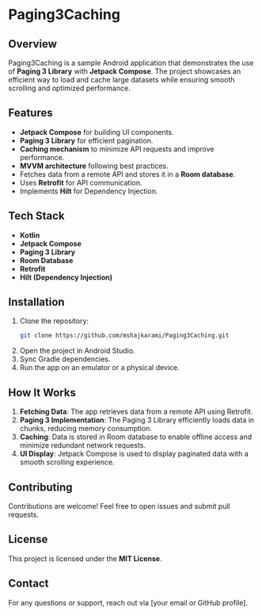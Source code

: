 # Paging3Caching

## Overview
Paging3Caching is a sample Android application that demonstrates the use of **Paging 3 Library** with **Jetpack Compose**. The project showcases an efficient way to load and cache large datasets while ensuring smooth scrolling and optimized performance.

## Features
- **Jetpack Compose** for building UI components.
- **Paging 3 Library** for efficient pagination.
- **Caching mechanism** to minimize API requests and improve performance.
- **MVVM architecture** following best practices.
- Fetches data from a remote API and stores it in a **Room database**.
- Uses **Retrofit** for API communication.
- Implements **Hilt** for Dependency Injection.

## Tech Stack
- **Kotlin**
- **Jetpack Compose**
- **Paging 3 Library**
- **Room Database**
- **Retrofit**
- **Hilt (Dependency Injection)**

## Installation
1. Clone the repository:
   ```bash
   git clone https://github.com/mshajkarami/Paging3Caching.git
   ```
2. Open the project in Android Studio.
3. Sync Gradle dependencies.
4. Run the app on an emulator or a physical device.

## How It Works
1. **Fetching Data**: The app retrieves data from a remote API using Retrofit.
2. **Paging 3 Implementation**: The Paging 3 Library efficiently loads data in chunks, reducing memory consumption.
3. **Caching**: Data is stored in Room database to enable offline access and minimize redundant network requests.
4. **UI Display**: Jetpack Compose is used to display paginated data with a smooth scrolling experience.

## Contributing
Contributions are welcome! Feel free to open issues and submit pull requests.

## License
This project is licensed under the **MIT License**.

## Contact
For any questions or support, reach out via [your email or GitHub profile].

